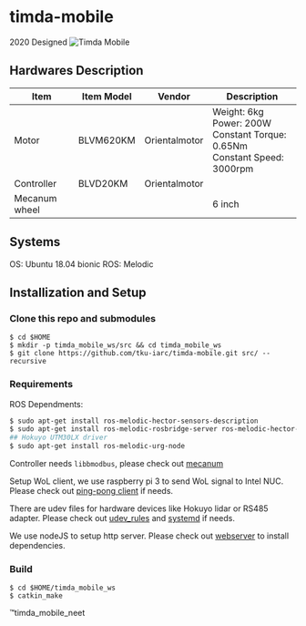 # timda-mobile

2020 Designed
![Timda Mobile](https://i.imgur.com/93NvHtg.png)

## Hardwares Description
| Item          	| Item Model 	| Vendor        	| Description                                                                         	|
|---------------	|------------	|---------------	|-------------------------------------------------------------------------------------	|
| Motor         	| BLVM620KM  	| Orientalmotor 	| Weight: 6kg<br> Power: 200W<br> Constant Torque: 0.65Nm<br> Constant Speed: 3000rpm 	|
| Controller    	| BLVD20KM   	| Orientalmotor 	|                                                                                     	|
| Mecanum wheel 	|            	|               	| 6 inch

## Systems
OS: Ubuntu 18.04 bionic
ROS: Melodic

## Installization and Setup
### Clone this repo and submodules
```base
$ cd $HOME
$ mkdir -p timda_mobile_ws/src && cd timda_mobile_ws
$ git clone https://github.com/tku-iarc/timda-mobile.git src/ --recursive
```
### Requirements
ROS Dependments:
```bash
$ sudo apt-get install ros-melodic-hector-sensors-description
$ sudo apt-get install ros-melodic-rosbridge-server ros-melodic-hector-slam ros-melodic-amcl ros-melodic-move-base ros-melodic-dwa-local-planner ros-melodic-map-server ros-melodic-teb-local-planner
## Hokuyo UTM30LX driver
$ sudo apt-get install ros-melodic-urg-node
```

Controller needs `libbmodbus`, please check out [mecanum](/mecanum)

Setup WoL client, we use raspberry pi 3 to send WoL signal to Intel NUC. Please check out [ping-pong client](/scripts) if needs.

There are udev files for hardware devices like Hokuyo lidar or RS485 adapter. Please check out [udev_rules](/udev_rules) and [systemd](/systemd) if needs.

We use nodeJS to setup http server. Please check out [webserver](/webserver) to install dependencies.

### Build
```base
$ cd $HOME/timda_mobile_ws
$ catkin_make
```
™timda_mobile_neet
